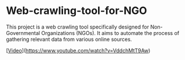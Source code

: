 # Web-crawling-tool-for-NGO

This project is a web crawling tool specifically designed for Non-Governmental Organizations (NGOs). It aims to automate the process of gathering relevant data from various online sources.

[[Video](https://img.youtube.com/vi/VddchMtT9Aw/maxresdefault.jpg)](https://www.youtube.com/watch?v=VddchMtT9Aw)
